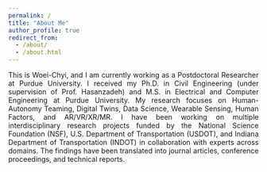 ```yaml
---
permalink: /
title: "About Me"
author_profile: true
redirect_from: 
  - /about/
  - /about.html
---
```


<div style="text-align: justify; text-justify: inter-word;">
  This is Woei-Chyi, and I am currently working as a Postdoctoral Researcher at Purdue University. I received my Ph.D. in Civil Engineering (under supervision of Prof. Hasanzadeh) and M.S. in Electrical and Computer Engineering at Purdue University. My research focuses on Human-Autonomy Teaming, Digital Twins, Data Science, Wearable Sensing, Human Factors, and AR/VR/XR/MR. I have been working on multiple interdisciplinary research projects funded by the National Science Foundation (NSF), U.S. Department of Transportation (USDOT), and Indiana Department of Transportation (INDOT) in collaboration with experts across domains. The findings have been translated into journal articles, conference proceedings, and technical reports.
</div>

<link rel="stylesheet" href="https://unpkg.com/leaflet@1.9.4/dist/leaflet.css" />
<script src="https://unpkg.com/leaflet@1.9.4/dist/leaflet.js"></script>

<div id="map" style="height: 500px; width: 100%; margin-top: 2em;"></div>

<script>
  var map = L.map('map').setView([0, -179], 5);

  L.tileLayer('https://{s}.tile.openstreetmap.org/{z}/{x}/{y}.png', {
    attribution: '&copy; <a href="https://www.openstreetmap.org/copyright">OpenStreetMap</a> contributors',
    maxZoom: 18,
  }).addTo(map);

  L.marker([40.4237, -86.9212]).addTo(map).bindPopup('Purdue University');
  L.marker([37.7749, -122.4194]).addTo(map).bindPopup('San Francisco - Conference');

  setTimeout(function () {
    map.invalidateSize();
  }, 500);
</script>
